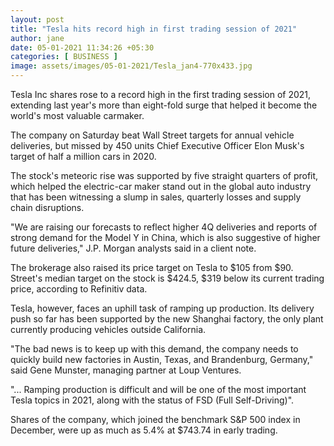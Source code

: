 ```yaml
---
layout: post
title: "Tesla hits record high in first trading session of 2021"
author: jane 
date: 05-01-2021 11:34:26 +05:30 
categories: [ BUSINESS ] 
image: assets/images/05-01-2021/Tesla_jan4-770x433.jpg
---
```

Tesla Inc shares rose to a record high in the first trading session of 2021, extending last year's more than eight-fold surge that helped it become the world's most valuable carmaker.

The company on Saturday beat Wall Street targets for annual vehicle deliveries, but missed by 450 units Chief Executive Officer Elon Musk's target of half a million cars in 2020.

The stock's meteoric rise was supported by five straight quarters of profit, which helped the electric-car maker stand out in the global auto industry that has been witnessing a slump in sales, quarterly losses and supply chain disruptions.

"We are raising our forecasts to reflect higher 4Q deliveries and reports of strong demand for the Model Y in China, which is also suggestive of higher future deliveries," J.P. Morgan analysts said in a client note.

The brokerage also raised its price target on Tesla to $105 from $90. Street's median target on the stock is $424.5, $319 below its current trading price, according to Refinitiv data.

Tesla, however, faces an uphill task of ramping up production. Its delivery push so far has been supported by the new Shanghai factory, the only plant currently producing vehicles outside California.

"The bad news is to keep up with this demand, the company needs to quickly build new factories in Austin, Texas, and Brandenburg, Germany," said Gene Munster, managing partner at Loup Ventures.

"... Ramping production is difficult and will be one of the most important Tesla topics in 2021, along with the status of FSD (Full Self-Driving)".

Shares of the company, which joined the benchmark S&P 500 index in December, were up as much as 5.4% at $743.74 in early trading.